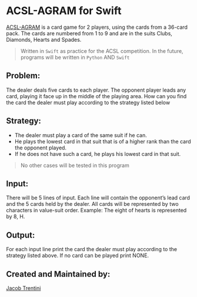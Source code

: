 # ACSL-AGRAM for Swift

[ACSL-AGRAM](https://github.com/Awesomeplayer165/ACSL-AGRAM/blob/2cae2e2ee6b37d5227dcd8bcfef664ca5a2f7989/AGRAM_1_jr.pdf) is a card game for 2 players, using the cards from a 36-card pack. The cards are numbered from 1 to 9 and are in the suits Clubs, Diamonds, Hearts and Spades.

> Written in `Swift` as practice for the ACSL competition. In the future, programs will be written in `Python` AND `Swift`

## Problem:

The dealer deals five cards to each player. The opponent player leads any card, playing it face up in the middle of the playing area. How can you find the card the dealer must play according to the strategy listed below

## Strategy:
- The dealer must play a card of the same suit if he can.
- He plays the lowest card in that suit that is of a higher rank than the card the opponent played.
- If he does not have such a card, he plays his lowest card in that suit. 

> No other cases will be tested in this program

## Input:

There will be 5 lines of input. Each line will contain the opponent’s lead card and the 5 cards held by the dealer. All cards will be represented by two characters in value-suit order.
Example: The eight of hearts is represented by 8, H.

## Output:
For each input line print the card the dealer must play according to the strategy listed above. If no card can be played print NONE.

## Created and Maintained by:

[Jacob Trentini](https://github.com/Awesomeplayer165)
